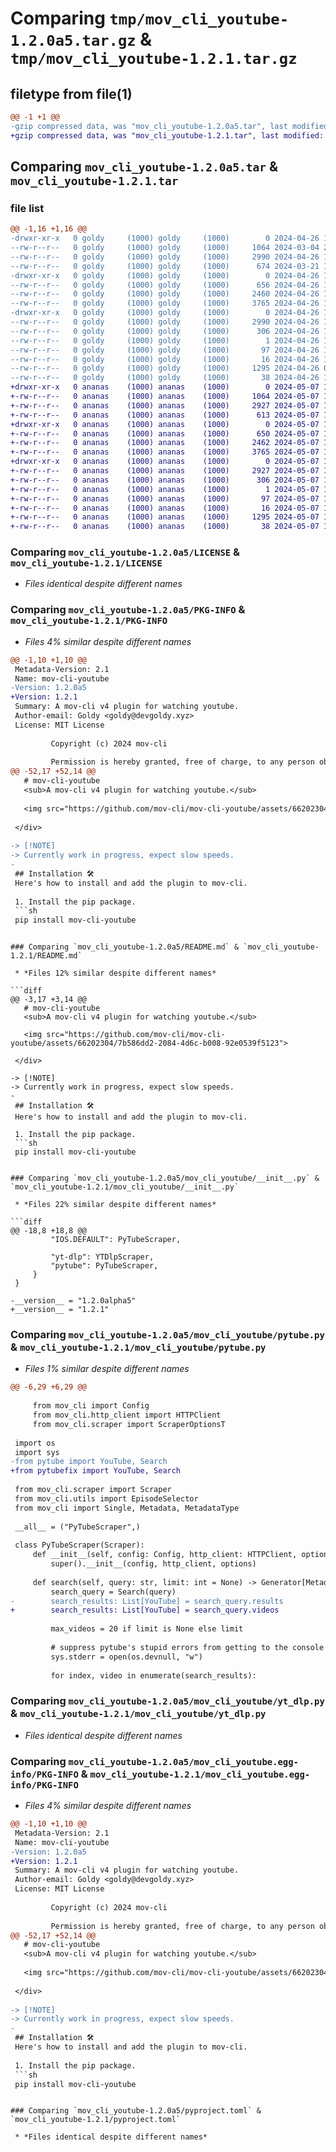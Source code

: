 # Comparing `tmp/mov_cli_youtube-1.2.0a5.tar.gz` & `tmp/mov_cli_youtube-1.2.1.tar.gz`

## filetype from file(1)

```diff
@@ -1 +1 @@
-gzip compressed data, was "mov_cli_youtube-1.2.0a5.tar", last modified: Fri Apr 26 11:28:55 2024, max compression
+gzip compressed data, was "mov_cli_youtube-1.2.1.tar", last modified: Tue May  7 19:29:23 2024, max compression
```

## Comparing `mov_cli_youtube-1.2.0a5.tar` & `mov_cli_youtube-1.2.1.tar`

### file list

```diff
@@ -1,16 +1,16 @@
-drwxr-xr-x   0 goldy     (1000) goldy     (1000)        0 2024-04-26 11:28:55.274617 mov_cli_youtube-1.2.0a5/
--rw-r--r--   0 goldy     (1000) goldy     (1000)     1064 2024-03-04 22:22:29.000000 mov_cli_youtube-1.2.0a5/LICENSE
--rw-r--r--   0 goldy     (1000) goldy     (1000)     2990 2024-04-26 11:28:55.274617 mov_cli_youtube-1.2.0a5/PKG-INFO
--rw-r--r--   0 goldy     (1000) goldy     (1000)      674 2024-03-21 15:27:20.000000 mov_cli_youtube-1.2.0a5/README.md
-drwxr-xr-x   0 goldy     (1000) goldy     (1000)        0 2024-04-26 11:28:55.271284 mov_cli_youtube-1.2.0a5/mov_cli_youtube/
--rw-r--r--   0 goldy     (1000) goldy     (1000)      656 2024-04-26 11:28:36.000000 mov_cli_youtube-1.2.0a5/mov_cli_youtube/__init__.py
--rw-r--r--   0 goldy     (1000) goldy     (1000)     2460 2024-04-26 11:27:05.000000 mov_cli_youtube-1.2.0a5/mov_cli_youtube/pytube.py
--rw-r--r--   0 goldy     (1000) goldy     (1000)     3765 2024-04-26 11:27:25.000000 mov_cli_youtube-1.2.0a5/mov_cli_youtube/yt_dlp.py
-drwxr-xr-x   0 goldy     (1000) goldy     (1000)        0 2024-04-26 11:28:55.274617 mov_cli_youtube-1.2.0a5/mov_cli_youtube.egg-info/
--rw-r--r--   0 goldy     (1000) goldy     (1000)     2990 2024-04-26 11:28:55.000000 mov_cli_youtube-1.2.0a5/mov_cli_youtube.egg-info/PKG-INFO
--rw-r--r--   0 goldy     (1000) goldy     (1000)      306 2024-04-26 11:28:55.000000 mov_cli_youtube-1.2.0a5/mov_cli_youtube.egg-info/SOURCES.txt
--rw-r--r--   0 goldy     (1000) goldy     (1000)        1 2024-04-26 11:28:55.000000 mov_cli_youtube-1.2.0a5/mov_cli_youtube.egg-info/dependency_links.txt
--rw-r--r--   0 goldy     (1000) goldy     (1000)       97 2024-04-26 11:28:55.000000 mov_cli_youtube-1.2.0a5/mov_cli_youtube.egg-info/requires.txt
--rw-r--r--   0 goldy     (1000) goldy     (1000)       16 2024-04-26 11:28:55.000000 mov_cli_youtube-1.2.0a5/mov_cli_youtube.egg-info/top_level.txt
--rw-r--r--   0 goldy     (1000) goldy     (1000)     1295 2024-04-26 00:34:40.000000 mov_cli_youtube-1.2.0a5/pyproject.toml
--rw-r--r--   0 goldy     (1000) goldy     (1000)       38 2024-04-26 11:28:55.274617 mov_cli_youtube-1.2.0a5/setup.cfg
+drwxr-xr-x   0 ananas    (1000) ananas    (1000)        0 2024-05-07 19:29:23.633771 mov_cli_youtube-1.2.1/
+-rw-r--r--   0 ananas    (1000) ananas    (1000)     1064 2024-05-07 19:19:11.000000 mov_cli_youtube-1.2.1/LICENSE
+-rw-r--r--   0 ananas    (1000) ananas    (1000)     2927 2024-05-07 19:29:23.633771 mov_cli_youtube-1.2.1/PKG-INFO
+-rw-r--r--   0 ananas    (1000) ananas    (1000)      613 2024-05-07 19:19:11.000000 mov_cli_youtube-1.2.1/README.md
+drwxr-xr-x   0 ananas    (1000) ananas    (1000)        0 2024-05-07 19:29:23.630438 mov_cli_youtube-1.2.1/mov_cli_youtube/
+-rw-r--r--   0 ananas    (1000) ananas    (1000)      650 2024-05-07 19:22:03.000000 mov_cli_youtube-1.2.1/mov_cli_youtube/__init__.py
+-rw-r--r--   0 ananas    (1000) ananas    (1000)     2462 2024-05-07 19:21:46.000000 mov_cli_youtube-1.2.1/mov_cli_youtube/pytube.py
+-rw-r--r--   0 ananas    (1000) ananas    (1000)     3765 2024-05-07 19:19:11.000000 mov_cli_youtube-1.2.1/mov_cli_youtube/yt_dlp.py
+drwxr-xr-x   0 ananas    (1000) ananas    (1000)        0 2024-05-07 19:29:23.633771 mov_cli_youtube-1.2.1/mov_cli_youtube.egg-info/
+-rw-r--r--   0 ananas    (1000) ananas    (1000)     2927 2024-05-07 19:29:23.000000 mov_cli_youtube-1.2.1/mov_cli_youtube.egg-info/PKG-INFO
+-rw-r--r--   0 ananas    (1000) ananas    (1000)      306 2024-05-07 19:29:23.000000 mov_cli_youtube-1.2.1/mov_cli_youtube.egg-info/SOURCES.txt
+-rw-r--r--   0 ananas    (1000) ananas    (1000)        1 2024-05-07 19:29:23.000000 mov_cli_youtube-1.2.1/mov_cli_youtube.egg-info/dependency_links.txt
+-rw-r--r--   0 ananas    (1000) ananas    (1000)       97 2024-05-07 19:29:23.000000 mov_cli_youtube-1.2.1/mov_cli_youtube.egg-info/requires.txt
+-rw-r--r--   0 ananas    (1000) ananas    (1000)       16 2024-05-07 19:29:23.000000 mov_cli_youtube-1.2.1/mov_cli_youtube.egg-info/top_level.txt
+-rw-r--r--   0 ananas    (1000) ananas    (1000)     1295 2024-05-07 19:19:11.000000 mov_cli_youtube-1.2.1/pyproject.toml
+-rw-r--r--   0 ananas    (1000) ananas    (1000)       38 2024-05-07 19:29:23.633771 mov_cli_youtube-1.2.1/setup.cfg
```

### Comparing `mov_cli_youtube-1.2.0a5/LICENSE` & `mov_cli_youtube-1.2.1/LICENSE`

 * *Files identical despite different names*

### Comparing `mov_cli_youtube-1.2.0a5/PKG-INFO` & `mov_cli_youtube-1.2.1/PKG-INFO`

 * *Files 4% similar despite different names*

```diff
@@ -1,10 +1,10 @@
 Metadata-Version: 2.1
 Name: mov-cli-youtube
-Version: 1.2.0a5
+Version: 1.2.1
 Summary: A mov-cli v4 plugin for watching youtube.
 Author-email: Goldy <goldy@devgoldy.xyz>
 License: MIT License
         
         Copyright (c) 2024 mov-cli
         
         Permission is hereby granted, free of charge, to any person obtaining a copy
@@ -52,17 +52,14 @@
   # mov-cli-youtube
   <sub>A mov-cli v4 plugin for watching youtube.</sub>
 
   <img src="https://github.com/mov-cli/mov-cli-youtube/assets/66202304/7b586dd2-2084-4d6c-b008-92e0539f5123">
 
 </div>
 
-> [!NOTE]
-> Currently work in progress, expect slow speeds.
-
 ## Installation 🛠️
 Here's how to install and add the plugin to mov-cli.
 
 1. Install the pip package.
 ```sh
 pip install mov-cli-youtube
 ```
```

### Comparing `mov_cli_youtube-1.2.0a5/README.md` & `mov_cli_youtube-1.2.1/README.md`

 * *Files 12% similar despite different names*

```diff
@@ -3,17 +3,14 @@
   # mov-cli-youtube
   <sub>A mov-cli v4 plugin for watching youtube.</sub>
 
   <img src="https://github.com/mov-cli/mov-cli-youtube/assets/66202304/7b586dd2-2084-4d6c-b008-92e0539f5123">
 
 </div>
 
-> [!NOTE]
-> Currently work in progress, expect slow speeds.
-
 ## Installation 🛠️
 Here's how to install and add the plugin to mov-cli.
 
 1. Install the pip package.
 ```sh
 pip install mov-cli-youtube
 ```
```

### Comparing `mov_cli_youtube-1.2.0a5/mov_cli_youtube/__init__.py` & `mov_cli_youtube-1.2.1/mov_cli_youtube/__init__.py`

 * *Files 22% similar despite different names*

```diff
@@ -18,8 +18,8 @@
         "IOS.DEFAULT": PyTubeScraper, 
 
         "yt-dlp": YTDlpScraper, 
         "pytube": PyTubeScraper, 
     }
 }
 
-__version__ = "1.2.0alpha5"
+__version__ = "1.2.1"
```

### Comparing `mov_cli_youtube-1.2.0a5/mov_cli_youtube/pytube.py` & `mov_cli_youtube-1.2.1/mov_cli_youtube/pytube.py`

 * *Files 1% similar despite different names*

```diff
@@ -6,29 +6,29 @@
 
     from mov_cli import Config
     from mov_cli.http_client import HTTPClient
     from mov_cli.scraper import ScraperOptionsT
 
 import os
 import sys
-from pytube import YouTube, Search
+from pytubefix import YouTube, Search
 
 from mov_cli.scraper import Scraper
 from mov_cli.utils import EpisodeSelector
 from mov_cli import Single, Metadata, MetadataType
 
 __all__ = ("PyTubeScraper",)
 
 class PyTubeScraper(Scraper):
     def __init__(self, config: Config, http_client: HTTPClient, options: Optional[ScraperOptionsT] = None) -> None:
         super().__init__(config, http_client, options)
 
     def search(self, query: str, limit: int = None) -> Generator[Metadata, Any, None]:
         search_query = Search(query)
-        search_results: List[YouTube] = search_query.results
+        search_results: List[YouTube] = search_query.videos
 
         max_videos = 20 if limit is None else limit
 
         # suppress pytube's stupid errors from getting to the console and ruining fzf output.
         sys.stderr = open(os.devnull, "w")
 
         for index, video in enumerate(search_results):
```

### Comparing `mov_cli_youtube-1.2.0a5/mov_cli_youtube/yt_dlp.py` & `mov_cli_youtube-1.2.1/mov_cli_youtube/yt_dlp.py`

 * *Files identical despite different names*

### Comparing `mov_cli_youtube-1.2.0a5/mov_cli_youtube.egg-info/PKG-INFO` & `mov_cli_youtube-1.2.1/mov_cli_youtube.egg-info/PKG-INFO`

 * *Files 4% similar despite different names*

```diff
@@ -1,10 +1,10 @@
 Metadata-Version: 2.1
 Name: mov-cli-youtube
-Version: 1.2.0a5
+Version: 1.2.1
 Summary: A mov-cli v4 plugin for watching youtube.
 Author-email: Goldy <goldy@devgoldy.xyz>
 License: MIT License
         
         Copyright (c) 2024 mov-cli
         
         Permission is hereby granted, free of charge, to any person obtaining a copy
@@ -52,17 +52,14 @@
   # mov-cli-youtube
   <sub>A mov-cli v4 plugin for watching youtube.</sub>
 
   <img src="https://github.com/mov-cli/mov-cli-youtube/assets/66202304/7b586dd2-2084-4d6c-b008-92e0539f5123">
 
 </div>
 
-> [!NOTE]
-> Currently work in progress, expect slow speeds.
-
 ## Installation 🛠️
 Here's how to install and add the plugin to mov-cli.
 
 1. Install the pip package.
 ```sh
 pip install mov-cli-youtube
 ```
```

### Comparing `mov_cli_youtube-1.2.0a5/pyproject.toml` & `mov_cli_youtube-1.2.1/pyproject.toml`

 * *Files identical despite different names*

